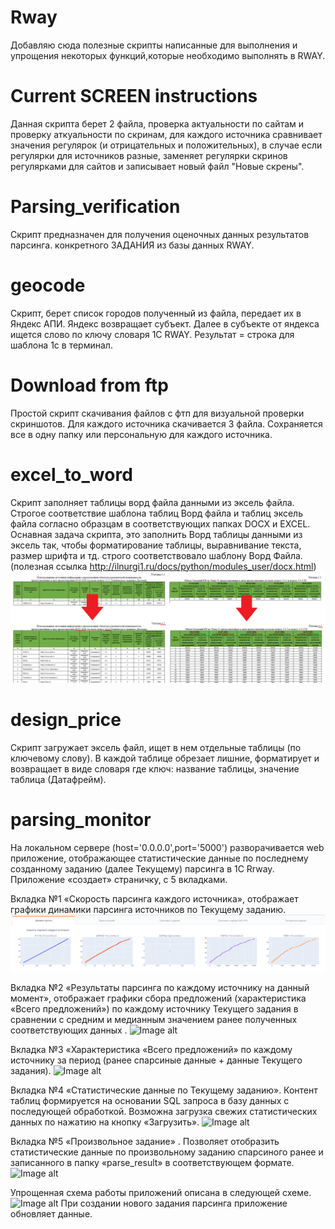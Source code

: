 # Rway
Добавляю сюда полезные скрипты написанные для выполнения и упрощения некоторых функций,которые необходимо выполнять в RWAY.

# Current SCREEN instructions
Данная скрипта берет 2 файла, проверка актуальности по сайтам и проверку аткуальности по скринам,
для каждого источника сравнивает  значения регулярок (и отрицательных и положительных), в случае если регулярки
для источников разные,  заменяет регулярки скринов  регулярками для сайтов и записывает новый файл "Новые скрены". 

# Parsing_verification
Скрипт предназначен для  получения оценочных данных результатов парсинга. конкретного ЗАДАНИЯ из базы данных RWAY.

# geocode
Скрипт, берет список  городов полученный из файла, передает их в Яндекс АПИ. Яндекс возвращает субъект. Далее в субъекте от яндекса ищется слово  по ключу словаря 1С RWAY. Результат = строка для шаблона 1с в терминал.

# Download from ftp
Простой скрипт скачивания файлов  с фтп для визуальной проверки скриншотов. Для каждого источника скачивается 3 файла. Сохраняется все в одну папку или персональную для каждого источника.

# excel_to_word
Скрипт заполняет таблицы ворд файла данными из эксель файла. Строгое соответствие шаблона таблиц Ворд файла и таблиц эксель файла согласно образцам в соответствующих папках DOCX и EXCEL. Оснавная задача скрипта, это заполнить Ворд таблицы данными из эксель так, чтобы форматирование таблицы, выравнивание текста, размер шрифта и тд. строго соответствовало шаблону Ворд Файла. (полезная ссылка http://ilnurgi1.ru/docs/python/modules_user/docx.html)
![Image alt](https://github.com/FF7FSystem/Rway/blob/master/excel_to_word/excel_to_word_2.png)

# design_price
Скрипт  загружает эксель файл, ищет в нем отдельные таблицы (по ключевому слову). В каждой таблице обрезает лишние, форматирует и возвращает в виде словаря где ключ: название таблицы, значение таблица (Датафрейм).

# parsing_monitor
На локальном сервере (host='0.0.0.0',port='5000') разворачивается web приложение, отображающее статистические данные по  последнему созданному заданию (далее Текущему) парсинга в 1С Rrway. Приложение «создает» страничку, с 5 вкладками. 

Вкладка №1 «Скорость парсинга каждого источника», отображает графики динамики парсинга источников  по Текущему заданию.
![Image alt](https://github.com/FF7FSystem/Rway/blob/master/parsing_monitor/tab_1.png)

Вкладка №2 «Результаты парсинга по каждому источнику на данный момент», отображает графики сбора предложений  (характеристика «Всего предложений») по каждому источнику Текущего задания в сравнении с средним и медианным значением ранее полученных соответствующих данных .
![Image alt](https://github.com/FF7FSystem/Rway/tree/master/parsing_monitor/tab_2.png)

Вкладка №3 «Характеристика «Всего предложений» по каждому источнику за период (ранее спарсиные данные + данные Текущего задания).
![Image alt](https://github.com/FF7FSystem/Rway/tree/master/parsing_monitor/tab_3.png)

Вкладка №4 «Статистические данные по Текущему заданию». Контент таблиц формируется на основании SQL запроса в базу данных с последующей обработкой. Возможна загрузка свежих статистических данных по нажатию на кнопку «Загрузить». 
![Image alt](https://github.com/FF7FSystem/Rway/tree/master/parsing_monitor/tab_4.png)

Вкладка №5 «Произвольное задание» . Позволяет отобразить статистические данные по произвольному заданию спарсиного ранее и записанного в папку «parse_result» в соответствующем формате.
![Image alt](https://github.com/FF7FSystem/Rway/tree/master/parsing_monitor/tab_5.png)

Упрощенная схема работы приложений описана в следующей схеме.
![Image alt](https://github.com/FF7FSystem/Rway/tree/master/parsing_monitor/Chema.png)
При создании нового задания парсинга приложение обновляет данные.
